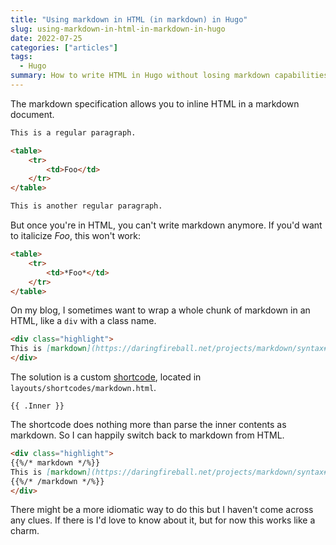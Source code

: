 ```yaml
---
title: "Using markdown in HTML (in markdown) in Hugo"
slug: using-markdown-in-html-in-markdown-in-hugo
date: 2022-07-25
categories: ["articles"]
tags:
  - Hugo
summary: How to write HTML in Hugo without losing markdown capabilities.
---
```


The markdown specification allows you to inline HTML in a markdown document.

```md
This is a regular paragraph.

<table>
    <tr>
        <td>Foo</td>
    </tr>
</table>

This is another regular paragraph.
```

But once you're in HTML, you can't write markdown anymore. If you'd want to italicize *Foo*, this won't work:

```md
<table>
    <tr>
        <td>*Foo*</td>
    </tr>
</table>
```

On my blog, I sometimes want to wrap a whole chunk of markdown in an HTML, like a `div` with a class name.

```md
<div class="highlight">
This is [markdown](https://daringfireball.net/projects/markdown/syntax#html).
</div>
```

The solution is a custom [shortcode](https://gohugo.io/content-management/shortcodes/), located in `layouts/shortcodes/markdown.html`.

```
{{ .Inner }}
```

The shortcode does nothing more than parse the inner contents as markdown. So I can happily switch back to markdown from HTML.

```md
<div class="highlight">
{{%/* markdown */%}}
This is [markdown](https://daringfireball.net/projects/markdown/syntax#html).
{{%/* /markdown */%}}
</div>
```

There might be a more idiomatic way to do this but I haven't come across any clues. If there is I'd love to know about it, but for now this works like a charm.
